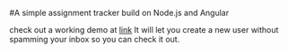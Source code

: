 #A simple assignment tracker build on Node.js and Angular

check out a working demo at [link](https://assignmentlist.herokuapp.com)
It will let you create a new user without spamming your inbox so you can check it out.
